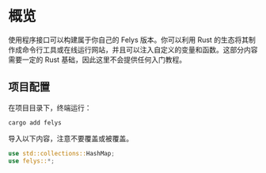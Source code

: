 # 概览

使用程序接口可以构建属于你自己的 Felys 版本。你可以利用 Rust 的生态将其制作成命令行工具或在线运行网站，并且可以注入自定义的变量和函数。这部分内容需要一定的 Rust 基础，因此这里不会提供任何入门教程。

## 项目配置

在项目目录下，终端运行：

```shell
cargo add felys
```

导入以下内容，注意不要覆盖或被覆盖。

```rust
use std::collections::HashMap;
use felys::*;
```
